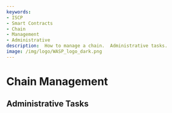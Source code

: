 ```yaml
---
keywords:
- ISCP
- Smart Contracts
- Chain
- Management
- Administrative
description:  How to manage a chain.  Administrative tasks.
image: /img/logo/WASP_logo_dark.png
---
```

# Chain Management

## Administrative Tasks
